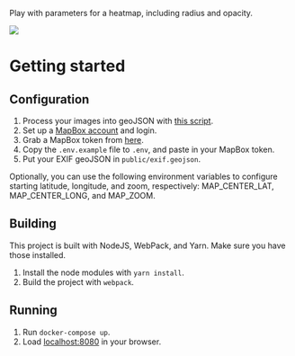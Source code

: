 Play with parameters for a heatmap, including radius and opacity.

![](img/demo.gif)

# Getting started

## Configuration

1. Process your images into geoJSON with [this script](https://github.com/davidmerrick/extract-exif-as-geojson).
2. Set up a [MapBox account](https://www.mapbox.com/) and login.
3. Grab a MapBox token from [here](https://www.mapbox.com/studio/account/tokens/).
4. Copy the `.env.example` file to `.env`, and paste in your MapBox token.
5. Put your EXIF geoJSON in `public/exif.geojson`.

Optionally, you can use the following environment variables to configure starting latitude, longitude, and zoom, respectively:
MAP_CENTER_LAT, MAP_CENTER_LONG, and MAP_ZOOM.

## Building

This project is built with NodeJS, WebPack, and Yarn. Make sure you have those installed. 

1. Install the node modules with `yarn install`.
2. Build the project with `webpack`.

## Running 

1. Run `docker-compose up`.
2. Load [localhost:8080](http://localhost:8080) in your browser.

